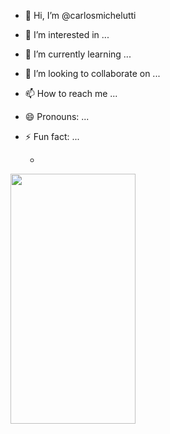 - 👋 Hi, I’m @carlosmichelutti
- 👀 I’m interested in ...
- 🌱 I’m currently learning ...
- 💞️ I’m looking to collaborate on ...
- 📫 How to reach me ...
- 😄 Pronouns: ...
- ⚡ Fun fact: ...

  -

<img src="https://github.com/carlosmichelutti/carlosmichelutti/assets/124796119/d6f62c4f-1f04-42ee-bf9c-9e7663859674" width="200" height="400" />

<!---
carlosmichelutti/carlosmichelutti is a ✨ special ✨ repository because its `README.md` (this file) appears on your GitHub profile.
You can click the Preview link to take a look at your changes.
--->
